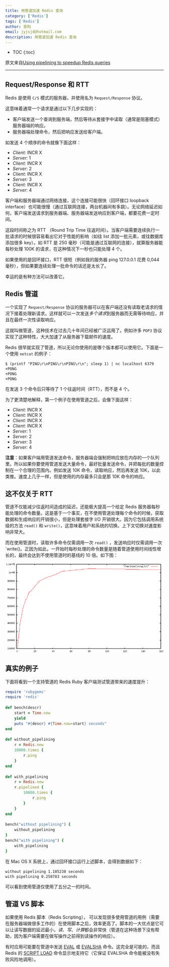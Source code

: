 ```yaml
---
title: 用管道加速 Redis 查询
category: ['Redis']
tags: ['Redis']
author: 景阳
email: jyjsjd@hotmail.com
description: 用管道加速 Redis 查询
---
```


* TOC
{:toc}

原文来自[Using pipelining to speedup Redis queries](https://redis.io/topics/pipelining#using-pipelining-to-speedup-redis-queries)

---

## Request/Response 和 RTT

Redis 是使用 `C/S` 模式的服务器，并使用名为 `Request/Response` 协议。

这意味着通常一个请求是通过以下几步实现的：

* 客户端发送一个查询到服务端，然后等待从套接字中读取（通常是阻塞模式）服务器端的响应。
* 服务器端处理命令，然后把响应发送给客户端。

如发送 4 个顺序的命令就像下面这样：

- *Client:* INCR X
- *Server:* 1
- *Client:* INCR X
- *Server:* 2
- *Client:* INCR X
- *Server:* 3
- *Client:* INCR X
- *Server:* 4

客户端和服务器端通过网络连接，这个连接可能很快（回环接口 loopback interface）也可能很慢（通过互联网连接，两台机器间有多跳）。无论网络延迟如何，客户端发送请求到服务器端、服务器端发送响应到客户端，都要花费一定时间。

这段时间称之为 RTT （Round Trip Time 往返时间）。当客户端需要连续执行一批请求的时候很容易看出它对于性能的影响（如往 list 添加一批元素，或往数据库添加很多 key）。如 RTT 是 250 毫秒（可能是通过互联网的连接），就算服务器能每秒处理 100K 的请求，在这种情况下一秒也只能处理 4 个。

如果使用的是回环接口，RTT 很短（例如我的服务器 ping 127.0.0.1 花费 0,044 毫秒），但如果要连续处理一批命令的话还是太长了。

幸运的是有种方法可以改善它。

## Redis 管道

一个实现了  `Request/Response` 协议的服务器可以在客户端还没有读取老请求的情况下接着处理新请求。这样就可以一次发送*多个请求*到服务器而无需等待响应，并且在最终一次性读取响应。

这就叫做管道，这种技术在过去几十年间已经被广泛运用了。例如许多 `POP3` 协议实现了这种特性，大大加速了从服务器下载邮件的速度。

Redis 很早就实现了管道，所以无论你使用的是哪个版本都可以使用它。下面是一个使用 `netcat` 的例子：

```shell
$ (printf "PING\r\nPING\r\nPING\r\n"; sleep 1) | nc localhost 6379
+PONG
+PONG
+PONG
```

在发送 3 个命令后只等待了 1 个往返时间（RTT），而不是 4 个。

为了更清楚地解释，第一个例子在使用管道之后，会像下面这样：

- *Client:* INCR X
- *Client:* INCR X
- *Client:* INCR X
- *Client:* INCR X
- *Server:* 1
- *Server:* 2
- *Server:* 3
- *Server:* 4

**注意**：如果客户端用管道发送命令，服务器端会强制把响应放在内存的一个队列里。所以如果你要使用管道发送大量命令，最好批量发送命令，并把每批的数量控制在一个合理的范围内。例如发送 10K 命令，读取响应，然后再发送 10K，以此类推。速度上几乎一样，但是使用的内存最多只会是那 10K 命令的响应。

## 这不仅关于 RTT 

管道不仅能减少往返时间造成的延迟，还能极大提高一个给定 Redis 服务器每秒能处理的命令数量。这是基于一个事实，在不使用管道处理每个命令的时候，获取数据和生成响应的开销很小，但是处理套接字 I/O 开销很大。因为它包括调用系统级的方法 `read()` 和  `write()`，这意味着用户和系统的切换。上下文切换对速度影响非常大。

而在使用管道时，读取许多命令仅需调用一次 `read()` ，发送响应时仅需调用一次  `write()。正因为如此，一开始时每秒处理的命令数量是随着管道使用时间线性增长的，最终会达到不使用管道时的基线的 10 倍。如下图：

![pipeline_iops.png](/assets/img/pipeline_iops.png)

## 真实的例子

下面将看到一个支持管道的 Redis Ruby 客户端测试管道带来的速度提升：

```ruby
require 'rubygems'
require 'redis'

def bench(descr)
    start = Time.now
    yield
    puts "#{descr} #{Time.now-start} seconds"
end

def without_pipelining
    r = Redis.new
    10000.times {
        r.ping
    }
end

def with_pipelining
    r = Redis.new
    r.pipelined {
        10000.times {
            r.ping
        }
    }
end

bench("without pipelining") {
    without_pipelining
}
bench("with pipelining") {
    with_pipelining
}
```

在 Mac OS X 系统上，通过回环接口运行上述脚本，会得到数据如下：

```
without pipelining 1.185238 seconds
with pipelining 0.250783 seconds
```

可以看到使用管道仅使用了五分之一的时间。

## 管道 VS 脚本

如果使用 Redis 脚本（Redis Scripting）， 可以发现很多使用管道的用例（需要在服务器端做很多工作的）在使用脚本之后，效率更高了。脚本的一大优点是它可以让读写数据的延迟最小，*读*、*写*、*计算*都会非常快（管道在这种场景下没有帮助，因为客户端需要在做写操作之前得到读操作的响应）。

有时应用可能要在管道中发送 [EVAL](https://redis.io/commands/eval) 或 [EVALSHA](https://redis.io/commands/evalsha) 命令。这完全是可能的，而且 Redis 的 [SCRIPT LOAD](http://redis.io/commands/script-load) 命令显示地支持它（它保证 EVALSHA 命令能被没有失败风险地调用）。
